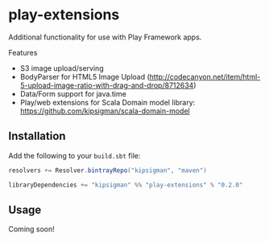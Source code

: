 # play-extensions
Additional functionality for use with Play Framework apps.

Features
* S3 image upload/serving
* BodyParser for HTML5 Image Upload (http://codecanyon.net/item/html-5-upload-image-ratio-with-drag-and-drop/8712634)
* Data/Form support for java.time
* Play/web extensions for Scala Domain model library: https://github.com/kipsigman/scala-domain-model

## Installation
Add the following to your `build.sbt` file:

```scala
resolvers += Resolver.bintrayRepo("kipsigman", "maven")

libraryDependencies += "kipsigman" %% "play-extensions" % "0.2.0"
```

## Usage
Coming soon!
